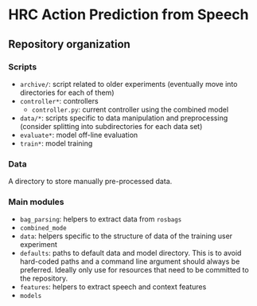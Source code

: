 # HRC Action Prediction from Speech

## Repository organization

### Scripts

- `archive/`: script related to older experiments (eventually move into directories for each of them)
- `controller*`: controllers
    - `controller.py`: current controller using the combined model
- `data/*`: scripts specific to data manipulation and preprocessing (consider splitting into subdirectories for each data set)
- `evaluate*`: model off-line evaluation
- `train*`: model training


### Data

A directory to store manually pre-processed data.


### Main modules

- `bag_parsing`: helpers to extract data from `rosbags`
- `combined_mode`
- `data`: helpers specific to the structure of data of the training user experiment
- `defaults`: paths to default data and model directory. This is to avoid hard-coded paths and a command line argument should always be preferred. Ideally only use for resources that need to be committed to the repository.
- `features`: helpers to extract speech and context features
- `models`
